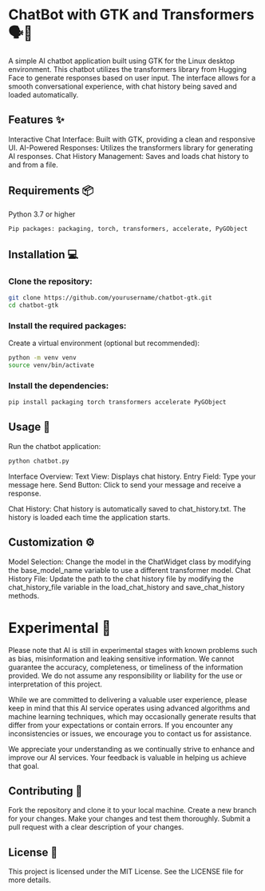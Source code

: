 # ChatBot with GTK and Transformers 🗣️💬

A simple AI chatbot application built using GTK for the Linux desktop environment. This chatbot utilizes the transformers library from Hugging Face to generate responses based on user input. The interface allows for a smooth conversational experience, with chat history being saved and loaded automatically.

## Features ✨

Interactive Chat Interface: Built with GTK, providing a clean and responsive UI.
AI-Powered Responses: Utilizes the transformers library for generating AI responses.
Chat History Management: Saves and loads chat history to and from a file.

## Requirements 📦

Python 3.7 or higher
```bash
Pip packages: packaging, torch, transformers, accelerate, PyGObject
```

## Installation 💻

### Clone the repository:
```bash
git clone https://github.com/yourusername/chatbot-gtk.git
cd chatbot-gtk
```

### Install the required packages:

Create a virtual environment (optional but recommended):
```bash
python -m venv venv
source venv/bin/activate
```

### Install the dependencies:
```bash
pip install packaging torch transformers accelerate PyGObject
```

## Usage 🚀

Run the chatbot application:
```bash
python chatbot.py
```

Interface Overview:
    Text View: Displays chat history.
    Entry Field: Type your message here.
    Send Button: Click to send your message and receive a response.

Chat History:
    Chat history is automatically saved to chat_history.txt.
    The history is loaded each time the application starts.

## Customization ⚙️

Model Selection: Change the model in the ChatWidget class by modifying the base_model_name variable to use a different transformer model.
Chat History File: Update the path to the chat history file by modifying the chat_history_file variable in the load_chat_history and save_chat_history methods.

# Experimental 📝
Please note that AI is still in experimental stages with known problems such as bias, misinformation and leaking sensitive information. We cannot guarantee the accuracy, completeness, or timeliness of the information provided. We do not assume any responsibility or liability for the use or interpretation of this project.

While we are committed to delivering a valuable user experience, please keep in mind that this AI service operates using advanced algorithms and machine learning techniques, which may occasionally generate results that differ from your expectations or contain errors. If you encounter any inconsistencies or issues, we encourage you to contact us for assistance.

We appreciate your understanding as we continually strive to enhance and improve our AI services. Your feedback is valuable in helping us achieve that goal.

## Contributing 🤝

Fork the repository and clone it to your local machine.
Create a new branch for your changes.
Make your changes and test them thoroughly.
Submit a pull request with a clear description of your changes.

## License 📝

This project is licensed under the MIT License. See the LICENSE file for more details.
